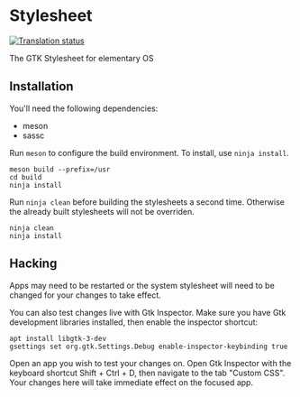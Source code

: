 # Stylesheet
[![Translation status](https://l10n.elementary.io/widgets/desktop/-/stylesheet-extra/svg-badge.svg)](https://l10n.elementary.io/engage/desktop/)

The GTK Stylesheet for elementary OS

## Installation

You'll need the following dependencies:
* meson
* sassc

Run `meson` to configure the build environment. To install, use `ninja install`.

    meson build --prefix=/usr
    cd build
    ninja install

Run `ninja clean` before building the stylesheets a second time. Otherwise the already built stylesheets will not be overriden.

    ninja clean
    ninja install

## Hacking

Apps may need to be restarted or the system stylesheet will need to be changed for your changes to take effect.

You can also test changes live with Gtk Inspector. Make sure you have Gtk development libraries installed, then enable the inspector shortcut:

    apt install libgtk-3-dev
    gsettings set org.gtk.Settings.Debug enable-inspector-keybinding true

Open an app you wish to test your changes on. Open Gtk Inspector with the keyboard shortcut Shift + Ctrl + D, then navigate to the tab "Custom CSS". Your changes here will take immediate effect on the focused app.

